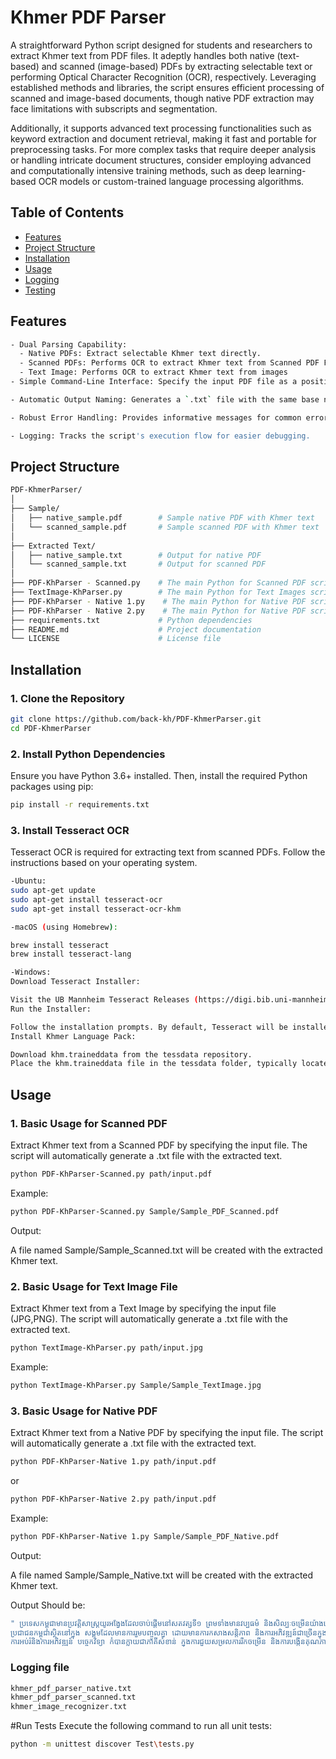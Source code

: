 # Khmer PDF Parser

A straightforward Python script designed for students and researchers to extract Khmer text from PDF files. It adeptly handles both native (text-based) and scanned (image-based) PDFs by extracting selectable text or performing Optical Character Recognition (OCR), respectively. Leveraging established methods and libraries, the script ensures efficient processing of scanned and image-based documents, though native PDF extraction may face limitations with subscripts and segmentation.

Additionally, it supports advanced text processing functionalities such as keyword extraction and document retrieval, making it fast and portable for preprocessing tasks. For more complex tasks that require deeper analysis or handling intricate document structures, consider employing advanced and computationally intensive training methods, such as deep learning-based OCR models or custom-trained language processing algorithms.

## Table of Contents

- [Features](#features)
- [Project Structure](#project-structure)
- [Installation](#installation)
- [Usage](#usage)
- [Logging](#logging)
- [Testing](#testing)

## Features
```bash
- Dual Parsing Capability:
  - Native PDFs: Extract selectable Khmer text directly.
  - Scanned PDFs: Performs OCR to extract Khmer text from Scanned PDF File.
  - Text Image: Performs OCR to extract Khmer text from images
- Simple Command-Line Interface: Specify the input PDF file as a positional argument.

- Automatic Output Naming: Generates a `.txt` file with the same base name as the input PDF.

- Robust Error Handling: Provides informative messages for common errors.

- Logging: Tracks the script's execution flow for easier debugging.
```
## Project Structure
```bash
PDF-KhmerParser/
│
├── Sample/
│   ├── native_sample.pdf        # Sample native PDF with Khmer text
│   └── scanned_sample.pdf       # Sample scanned PDF with Khmer text
│
├── Extracted Text/
│   ├── native_sample.txt        # Output for native PDF
│   └── scanned_sample.txt       # Output for scanned PDF
│
├── PDF-KhParser - Scanned.py    # The main Python for Scanned PDF script
├── TextImage-KhParser.py        # The main Python for Text Images script
├── PDF-KhParser - Native 1.py    # The main Python for Native PDF script
├── PDF-KhParser - Native 2.py    # The main Python for Native PDF script
├── requirements.txt             # Python dependencies
├── README.md                    # Project documentation
└── LICENSE                      # License file
```

## Installation

### 1. Clone the Repository

```bash
git clone https://github.com/back-kh/PDF-KhmerParser.git
cd PDF-KhmerParser
```
### 2. Install Python Dependencies
Ensure you have Python 3.6+ installed. Then, install the required Python packages using pip:
```bash
pip install -r requirements.txt
```
### 3. Install Tesseract OCR
Tesseract OCR is required for extracting text from scanned PDFs. Follow the instructions based on your operating system.
```bash
-Ubuntu:
sudo apt-get update
sudo apt-get install tesseract-ocr
sudo apt-get install tesseract-ocr-khm

-macOS (using Homebrew):

brew install tesseract
brew install tesseract-lang

-Windows:
Download Tesseract Installer:

Visit the UB Mannheim Tesseract Releases (https://digi.bib.uni-mannheim.de/tesseract/) and download the latest installer.
Run the Installer:

Follow the installation prompts. By default, Tesseract will be installed in C:\Program Files\Tesseract-OCR\.
Install Khmer Language Pack:

Download khm.traineddata from the tessdata repository.
Place the khm.traineddata file in the tessdata folder, typically located at C:\Program Files\Tesseract-OCR\tessdata\.
```
## Usage
### 1. Basic Usage for Scanned PDF
Extract Khmer text from a Scanned PDF by specifying the input file. The script will automatically generate a .txt file with the extracted text.
```bash
python PDF-KhParser-Scanned.py path/input.pdf
```
Example:
```bash
python PDF-KhParser-Scanned.py Sample/Sample_PDF_Scanned.pdf
```
Output:

A file named Sample/Sample_Scanned.txt will be created with the extracted Khmer text.
### 2. Basic Usage for Text Image File
Extract Khmer text from a Text Image by specifying the input file (JPG,PNG). The script will automatically generate a .txt file with the extracted text.
```bash
python TextImage-KhParser.py path/input.jpg
```
Example:
```bash
python TextImage-KhParser.py Sample/Sample_TextImage.jpg
```
### 3. Basic Usage for Native PDF
Extract Khmer text from a Native PDF by specifying the input file. The script will automatically generate a .txt file with the extracted text.
```bash
python PDF-KhParser-Native 1.py path/input.pdf
```
or
```bash
python PDF-KhParser-Native 2.py path/input.pdf
```
Example:
```bash
python PDF-KhParser-Native 1.py Sample/Sample_PDF_Native.pdf
```
Output:

A file named Sample/Sample_Native.txt will be created with the extracted Khmer text.

Output Should be:
```bash
" ប្រទេសកម្ពុជាមានប្រវត្តិសាស្ត្រយូរអង្វែងដែលចាប់ផ្តើមនៅសតវត្សទី១ ព្រមទាំងមានវប្បធម៌ និងសិល្បៈចម្រើនយ៉ាងច្រើន។ ប្រទេសកម្ពុជាមានភាសាខ្មែរដែលមានអក្សរដែលមានភាព សម្បូរបែប និងវប្បធម៌ជាតិ និងអន្តរជាតិ។ 
ប្រជាជនកម្ពុជាស្ថិតនៅក្នុង សង្គមដែលមានការរួមបញ្ចូលគ្នា ដោយមានការកសាងសន្តិភាព និងការអភិវឌ្ឍន៍ជាច្រើនក្នុង វិស័យសេដ្ឋកិច្ច និងសង្គម។
ការអប់រំនិងការអភិវឌ្ឍន៍ បច្ចេកវិទ្យា កំបានក្លាយជាភាគីសំខាន់ ក្នុងការជួយសម្រលការរីកចម្រើន និងការបង្កើនគុណភាពជីវិតសម្រាប់ប្រជាជន។ "
```

### Logging file
```bash
khmer_pdf_parser_native.txt
khmer_pdf_parser_scanned.txt
khmer_image_recognizer.txt
```
#Run Tests
Execute the following command to run all unit tests:
```bash
python -m unittest discover Test\tests.py
```
